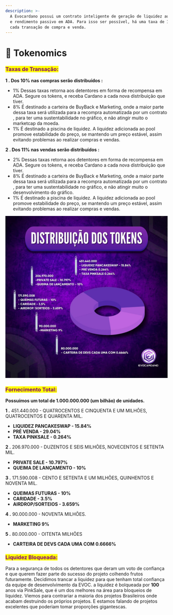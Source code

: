 ```yaml
---
description: >-
  A Evocardano possui um contrato inteligente de geração de liquidez automática
  e rendimento passivo em ADA. Para isso ser possível, há uma taxa de 16% em
  cada transação de compra e venda.
---
```


# 🎯 Tokenomics

### <mark style="color:purple;">Taxas de Transação:</mark>

**1 .  Dos 10% nas compras serão distribuídos :**&#x20;

* 1% Dessas taxas retorna aos detentores em forma de recompensa em ADA. Segure os tokens, e receba Cardano a cada nova distribuição que tiver.
* 8% É destinado a carteira de BuyBack e Marketing, onde a maior parte dessa taxa será utilizada para a recompra automatizada por um contrato , para ter uma sustentabilidade no gráfico, e não atingir muito o marketcap da moeda.
* &#x20;1% É destinado a piscina de liquidez. A liquidez adicionada ao pool promove estabilidade do preço, se mantendo um preço estável, assim evitando problemas ao realizar compras e vendas.

**2 .  Dos 11% nas vendas serão distribuídos  :**&#x20;

* 2% Dessas taxas retorna aos detentores em forma de recompensa em ADA. Segure os tokens, e receba Cardano a cada nova distribuição que tiver.
* 8%  É destinado a carteira de BuyBack e Marketing, onde a maior parte dessa taxa será utilizada para a recompra automatizada por um contrato , para ter uma sustentabilidade no gráfico, e não atingir muito o desenvolvimento do gráfico.
* &#x20;1% É destinado a piscina de liquidez. A liquidez adicionada ao pool promove estabilidade do preço, se mantendo  um preço estável, assim evitando problemas ao realizar compras e vendas.

![](<.gitbook/assets/photo1646679172 (1).jpeg>)

### <mark style="color:purple;">**Fornecimento Total:**</mark>

**Possuímos um total de 1.000.000.000 (um bilhão) de unidades.**

**1 .**  451.440.000 - QUATROCENTOS E CINQUENTA E UM MILHÕES, QUATROCENTOS E QUARENTA MIL.

* **LIQUIDEZ PANCAKESWAP - 15.84%**
* **PRÉ VENDA - 29.04%**
* **TAXA PINKSALE - 0.264%**                                                 &#x20;

**2 .** 206.970.000 - DUZENTOS E SEIS MILHÕES, NOVECENTOS E SETENTA MIL.

* **PRIVATE SALE - 10.797%**
* **QUEIMA DE LANÇAMENTO - 10%**

**3 .** 171.590.008 - CENTO E SETENTA E UM MILHÕES, QUINHENTOS E NOVENTA MIL.

* **QUEIMAS FUTURAS - 10%**
* **CARIDADE - 3.5%**
* **AIRDROP/SORTEIOS - 3.659%**

**4 .** 90.000.000 - NOVENTA MILHÕES.

* **MARKETING 9%**

**5 .**  80.000.000 - OITENTA MILHÕES

* **CARTEIRA DE DEVS CADA UMA COM 0.6666%**

### <mark style="color:purple;">**Liquidez Bloqueada:**</mark>

Para a segurança de todos os detentores  que deram um voto de confiança e que querem fazer parte do sucesso do projeto colhendo frutos futuramente. Decidimos trancar a liquidez para que tenham total confiança da equipe de desenvolvimento da EVOC.  a liquidez é bolqueada por **100** anos via PinkSale, que é um dos melhores na área para bloqueios de liquidez. Viemos para contrariar a maioria dos projetos Brasileiros onde acabam destruindo os próprios projetos. E estamos falando de projetos excelentes que poderiam tomar proporções gigantescas.
